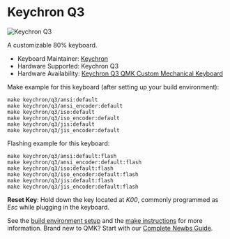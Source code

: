 # Keychron Q3

![Keychron Q3](https://i.imgur.com/KjP4nqd.jpg)

A customizable 80% keyboard.

* Keyboard Maintainer: [Keychron](https://github.com/keychron)
* Hardware Supported: Keychron Q3
* Hardware Availability: [Keychron Q3 QMK Custom Mechanical Keyboard](https://www.keychron.com/products/keychron-q3-qmk-custom-mechanical-keyboard)

Make example for this keyboard (after setting up your build environment):

    make keychron/q3/ansi:default
    make keychron/q3/ansi_encoder:default
    make keychron/q3/iso:default
    make keychron/q3/iso_encoder:default
    make keychron/q3/jis:default
    make keychron/q3/jis_encoder:default

Flashing example for this keyboard:

    make keychron/q3/ansi:default:flash
    make keychron/q3/ansi_encoder:default:flash
    make keychron/q3/iso:default:flash
    make keychron/q3/iso_encoder:default:flash
    make keychron/q3/jis:default:flash
    make keychron/q3/jis_encoder:default:flash

**Reset Key**: Hold down the key located at *K00*, commonly programmed as *Esc* while plugging in the keyboard.

See the [build environment setup](https://docs.qmk.fm/#/getting_started_build_tools) and the [make instructions](https://docs.qmk.fm/#/getting_started_make_guide) for more information. Brand new to QMK? Start with our [Complete Newbs Guide](https://docs.qmk.fm/#/newbs).
